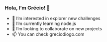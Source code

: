  ### Hola, I’m Grécio! 👋


- 👀 I’m interested in explorer new challenges
- 🌱 I’m currently learning node.js 
- 💞️ I’m looking to collaborate on new projects
- 📫 You can check greciodiogo.com

<!---
greciodiogo/greciodiogo is a ✨ special ✨ repository because its `README.md` (this file) appears on your GitHub profile.
You can click the Preview link to take a look at your changes.
--->
